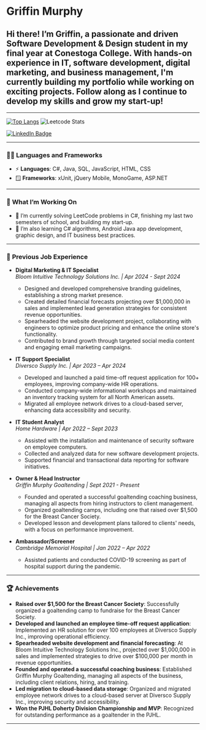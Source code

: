 # Griffin Murphy
## Hi there! I’m Griffin, a passionate and driven Software Development & Design student in my final year at Conestoga College. With hands-on experience in IT, software development, digital marketing, and business management, I'm currently building my portfolio while working on exciting projects. Follow along as I continue to develop my skills and grow my start-up!
***

[![Top Langs](https://github-readme-stats.vercel.app/api/top-langs/?username=GMurphy01&layout=compact)](https://github.com/GMurphy01/github-readme-stats) 
![Leetcode Stats](https://leetcard.jacoblin.cool/GriffMurphy)


<div id="badges">
  <a href="www.linkedin.com/in/griffin-p-murphy" target="_blank" rel="noopener noreferrer">
    <img src="https://img.shields.io/badge/LinkedIn-blue?style=for-the-badge&logo=linkedin&logoColor=white" alt="LinkedIn Badge"/>
  </a>
</div>

---

### 👨‍💻 **Languages and Frameworks**
- ⚡ **Languages**: C#, Java, SQL, JavaScript, HTML, CSS  
- 🪟 **Frameworks**: xUnit, jQuery Mobile, MonoGame, ASP.NET  

---

### 🚀 **What I’m Working On**
- 🔭 I’m currently solving LeetCode problems in C#, finishing my last two semesters of school, and building my start-up.  
- 🌱 I’m also learning C# algorithms, Android Java app development, graphic design, and IT business best practices.

---

### 💼 **Previous Job Experience**

- **Digital Marketing & IT Specialist**  
  *Bloom Intuitive Technology Solutions Inc. | Apr 2024 - Sept 2024*  
  - Designed and developed comprehensive branding guidelines, establishing a strong market presence.
  - Created detailed financial forecasts projecting over $1,000,000 in sales and implemented lead generation strategies for consistent revenue opportunities.
  - Spearheaded the website development project, collaborating with engineers to optimize product pricing and enhance the online store's functionality.
  - Contributed to brand growth through targeted social media content and engaging email marketing campaigns.

- **IT Support Specialist**  
  *Diversco Supply Inc. | Apr 2023 – Apr 2024*  
  - Developed and launched a paid time-off request application for 100+ employees, improving company-wide HR operations.
  - Conducted company-wide informational workshops and maintained an inventory tracking system for all North American assets.
  - Migrated all employee network drives to a cloud-based server, enhancing data accessibility and security.

- **IT Student Analyst**  
  *Home Hardware | Apr 2022 – Sept 2023*  
  - Assisted with the installation and maintenance of security software on employee computers.
  - Collected and analyzed data for new software development projects.
  - Supported financial and transactional data reporting for software initiatives.

- **Owner & Head Instructor**  
  *Griffin Murphy Goaltending | Sept 2021 - Present*  
  - Founded and operated a successful goaltending coaching business, managing all aspects from hiring instructors to client management.
  - Organized goaltending camps, including one that raised over $1,500 for the Breast Cancer Society.
  - Developed lesson and development plans tailored to clients' needs, with a focus on performance improvement.

- **Ambassador/Screener**  
  *Cambridge Memorial Hospital | Jan 2022 – Apr 2022*  
  - Assisted patients and conducted COVID-19 screening as part of hospital support during the pandemic.



---

### 🏆 **Achievements**
- **Raised over $1,500 for the Breast Cancer Society**: Successfully organized a goaltending camp to fundraise for the Breast Cancer Society.
- **Developed and launched an employee time-off request application**: Implemented an HR solution for over 100 employees at Diversco Supply Inc., improving operational efficiency.
- **Spearheaded website development and financial forecasting**: At Bloom Intuitive Technology Solutions Inc., projected over $1,000,000 in sales and implemented strategies to drive over $100,000 per month in revenue opportunities.
- **Founded and operated a successful coaching business**: Established Griffin Murphy Goaltending, managing all aspects of the business, including client relations, hiring, and training.
- **Led migration to cloud-based data storage**: Organized and migrated employee network drives to a cloud-based server at Diversco Supply Inc., improving security and accessibility.
- **Won the PJHL Doherty Division Championship and MVP**: Recognized for outstanding performance as a goaltender in the PJHL.
  
---

